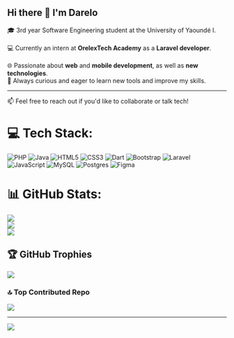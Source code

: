 ## Hi there 👋 I'm Darelo

🎓 3rd year Software Engineering student at the University of Yaoundé I.<br/>  
💻 Currently an intern at **OrelexTech Academy** as a **Laravel developer**.<br/>  
🌐 Passionate about **web** and **mobile development**, as well as **new technologies**. <br/>
🚀 Always curious and eager to learn new tools and improve my skills.<br/>

---

📫 Feel free to reach out if you'd like to collaborate or talk tech!

 
# 💻 Tech Stack:
![PHP](https://img.shields.io/badge/php-%23777BB4.svg?style=for-the-badge&logo=php&logoColor=white) ![Java](https://img.shields.io/badge/java-%23ED8B00.svg?style=for-the-badge&logo=openjdk&logoColor=white) ![HTML5](https://img.shields.io/badge/html5-%23E34F26.svg?style=for-the-badge&logo=html5&logoColor=white) ![CSS3](https://img.shields.io/badge/css3-%231572B6.svg?style=for-the-badge&logo=css3&logoColor=white) ![Dart](https://img.shields.io/badge/dart-%230175C2.svg?style=for-the-badge&logo=dart&logoColor=white) ![Bootstrap](https://img.shields.io/badge/bootstrap-%238511FA.svg?style=for-the-badge&logo=bootstrap&logoColor=white) ![Laravel](https://img.shields.io/badge/laravel-%23FF2D20.svg?style=for-the-badge&logo=laravel&logoColor=white) ![JavaScript](https://img.shields.io/badge/javascript-%23323330.svg?style=for-the-badge&logo=javascript&logoColor=%23F7DF1E) ![MySQL](https://img.shields.io/badge/mysql-4479A1.svg?style=for-the-badge&logo=mysql&logoColor=white) ![Postgres](https://img.shields.io/badge/postgres-%23316192.svg?style=for-the-badge&logo=postgresql&logoColor=white) ![Figma](https://img.shields.io/badge/figma-%23F24E1E.svg?style=for-the-badge&logo=figma&logoColor=white)
# 📊 GitHub Stats:
![](https://github-readme-stats.vercel.app/api?username=darel-developer&theme=merko&hide_border=false&include_all_commits=false&count_private=false)<br/>
![](https://nirzak-streak-stats.vercel.app/?user=darel-developer&theme=merko&hide_border=false)<br/>
![](https://github-readme-stats.vercel.app/api/top-langs/?username=darel-developer&theme=merko&hide_border=false&include_all_commits=false&count_private=false&layout=compact)

## 🏆 GitHub Trophies
![](https://github-profile-trophy.vercel.app/?username=darel-developer&theme=radical&no-frame=false&no-bg=true&margin-w=4)

### 🔝 Top Contributed Repo
![](https://github-contributor-stats.vercel.app/api?username=darel-developer&limit=5&theme=dark&combine_all_yearly_contributions=true)

---
[![](https://visitcount.itsvg.in/api?id=darel-developer&icon=0&color=0)](https://visitcount.itsvg.in)

<!-- Proudly created with GPRM ( https://gprm.itsvg.in ) -->
